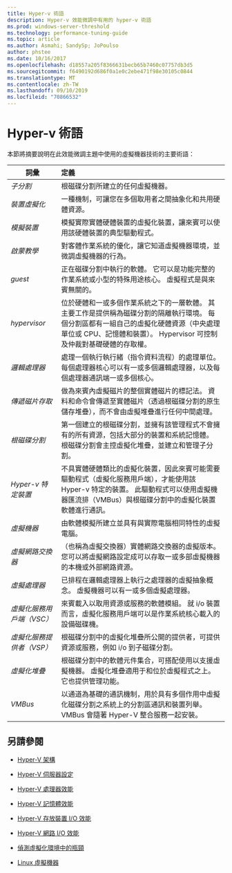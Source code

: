 ```yaml
---
title: Hyper-v 術語
description: Hyper-v 效能微調中有用的 hyper-v 術語
ms.prod: windows-server-threshold
ms.technology: performance-tuning-guide
ms.topic: article
ms.author: Asmahi; SandySp; JoPoulso
author: phstee
ms.date: 10/16/2017
ms.openlocfilehash: d18557a205f8366631becb65b7460c07757db3d5
ms.sourcegitcommit: f6490192d686f0a1e0c2ebe471f98e30105c0844
ms.translationtype: MT
ms.contentlocale: zh-TW
ms.lasthandoff: 09/10/2019
ms.locfileid: "70866532"
---
```

# <a name="hyper-v-terminology"></a>Hyper-v 術語
本節將摘要說明在此效能微調主題中使用的虛擬機器技術的主要術語：

| 詞彙        | 定義           |
| ------------- |:------------|
|*子分割* | 根磁碟分割所建立的任何虛擬機器。|
|*裝置虛擬化* | 一種機制，可讓您在多個取用者之間抽象化和共用硬體資源。|
|*模擬裝置*|模擬實際實體硬體裝置的虛擬化裝置，讓來賓可以使用該硬體裝置的典型驅動程式。|
|*啟蒙教學*|對客體作業系統的優化，讓它知道虛擬機器環境，並微調虛擬機器的行為。|
|*guest*|正在磁碟分割中執行的軟體。 它可以是功能完整的作業系統或小型的特殊用途核心。 虛擬程式是與來賓無關的。|
|*hypervisor*|位於硬體和一或多個作業系統之下的一層軟體。 其主要工作是提供稱為磁碟分割的隔離執行環境。 每個分割區都有一組自己的虛擬化硬體資源（中央處理單位或 CPU、記憶體和裝置）。 Hypervisor 可控制及仲裁對基礎硬體的存取權。|
|*邏輯處理器*| 處理一個執行執行緒（指令資料流程）的處理單位。 每個處理器核心可以有一或多個邏輯處理器，以及每個處理器通訊端一或多個核心。|
| *傳遞磁片存取*|做為來賓內虛擬磁片的整個實體磁片的標記法。 資料和命令會傳遞至實體磁片（透過根磁碟分割的原生儲存堆疊），而不會由虛擬堆疊進行任何中間處理。|
|*根磁碟分割*|第一個建立的根磁碟分割，並擁有該管理程式不會擁有的所有資源，包括大部分的裝置和系統記憶體。 根磁碟分割會主控虛擬化堆疊，並建立和管理子分割。|
|*Hyper-v 特定裝置*|不具實體硬體類比的虛擬化裝置，因此來賓可能需要驅動程式（虛擬化服務用戶端），才能使用該 Hyper-v 特定的裝置。 此驅動程式可以使用虛擬機器匯流排（VMBus）與根磁碟分割中的虛擬化裝置軟體進行通訊。|
|*虛擬機器*|由軟體模擬所建立並具有與實際電腦相同特性的虛擬電腦。|
| *虛擬網路交換器*|（也稱為虛擬交換器）實體網路交換器的虛擬版本。 您可以將虛擬網路設定成可以存取一或多部虛擬機器的本機或外部網路資源。|
|*虛擬處理器*|已排程在邏輯處理器上執行之處理器的虛擬抽象概念。 虛擬機器可以有一或多個虛擬處理器。|
|*虛擬化服務用戶端（VSC）*|來賓載入以取用資源或服務的軟體模組。 就 i/o 裝置而言，虛擬化服務用戶端可以是作業系統核心載入的設備磁碟機。|
| *虛擬化服務提供者（VSP）*|  根磁碟分割中的虛擬化堆疊所公開的提供者，可提供資源或服務，例如 i/o 到子磁碟分割。|
| *虛擬化堆疊*|根磁碟分割中的軟體元件集合，可搭配使用以支援虛擬機器。 虛擬化堆疊適用于和位於虛擬程式之上。 它也提供管理功能。|
|*VMBus*|以通道為基礎的通訊機制，用於具有多個作用中虛擬化磁碟分割之系統上的分割區通訊和裝置列舉。 VMBus 會隨著 Hyper-V 整合服務一起安裝。|

## <a name="see-also"></a>另請參閱

-   [Hyper-V 架構](architecture.md)

-   [Hyper-V 伺服器設定](configuration.md)

-   [Hyper-V 處理器效能](processor-performance.md)

-   [Hyper-V 記憶體效能](memory-performance.md)

-   [Hyper-V 存放裝置 I/O 效能](storage-io-performance.md)

-   [Hyper-V 網路 I/O 效能](network-io-performance.md)

-   [偵測虛擬化環境中的瓶頸](detecting-virtualized-environment-bottlenecks.md)

-   [Linux 虛擬機器](linux-virtual-machine-considerations.md)
